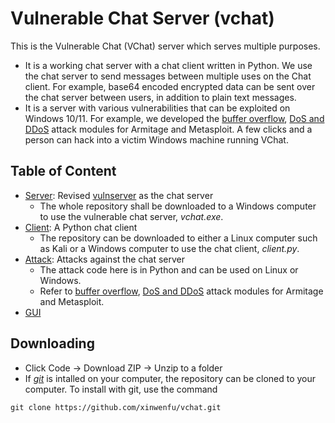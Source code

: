# Vulnerable Chat Server (vchat)

This is the Vulnerable Chat (VChat) server which serves multiple purposes.
- It is a working chat server with a chat client written in Python. We use the chat server to send messages between multiple uses on the Chat client. For example, base64 encoded encrypted data can be sent over the chat server between users, in addition to plain text messages.
- It is a server with various vulnerabilities that can be exploited on Windows 10/11. For example, we developed the <a href="https://github.com/xinwenfu/Malware-Analysis/tree/main/MetasploitNewModule">buffer overflow</a>, <a href="https://github.com/DaintyJet/TA-GenCyber-UML-2022/tree/main/Vulnserver-Modules">DoS and DDoS</a> attack modules for Armitage and Metasploit. A few clicks and a person can hack into a victim Windows machine running VChat.

## Table of Content

* [Server](./Server): Revised [vulnserver](http://thegreycorner.com/vulnserver.html) as the chat server
  - The whole repository shall be downloaded to a Windows computer to use the vulnerable chat server, *vchat.exe*.
* [Client](./Client): A Python chat client
  - The repository can be downloaded to either a Linux computer such as Kali or a Windows computer to use the chat client, *client.py*.
* [Attack](./Attack): Attacks against the chat server
  - The attack code here is in Python and can be used on Linux or Windows.
  - Refer to  <a href="https://github.com/xinwenfu/Malware-Analysis/tree/main/MetasploitNewModule">buffer overflow<a/>, <a href="https://github.com/DaintyJet/TA-GenCyber-UML-2022/tree/main/Vulnserver-Modules">DoS and DDoS</a> attack modules for Armitage and Metasploit.
* [GUI](GUI)
## Downloading

- Click Code -> Download ZIP -> Unzip to a folder
- If <a href="https://git-scm.com/">*git*</a> is intalled on your computer, the repository can be cloned to your computer. To install with git, use the command
```
git clone https://github.com/xinwenfu/vchat.git
```
